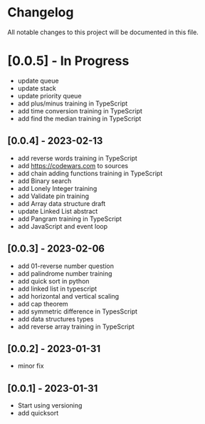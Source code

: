 # Changelog

All notable changes to this project will be documented in this file.

# [0.0.5] - In Progress
- update queue
- update stack
- update priority queue
- add plus/minus training in TypeScript
- add time conversion training in TypeScript
- add find the median training in TypeScript

## [0.0.4] - 2023-02-13
- add reverse words training in TypeScript
- add https://codewars.com to sources
- add chain adding functions training in TypeScript
- add Binary search
- add Lonely Integer training
- add Validate pin training
- add Array data structure draft
- update Linked List abstract
- add Pangram training in TypeScript
- add JavaScript and event loop
## [0.0.3] - 2023-02-06

- add 01-reverse number question
- add palindrome number training
- add quick sort in python
- add linked list in typescript
- add horizontal and vertical scaling
- add cap theorem
- add symmetric difference in TypesScript
- add data structures types
- add reverse array training in TypeScript

## [0.0.2] - 2023-01-31
- minor fix

## [0.0.1] - 2023-01-31

- Start using versioning
- add quicksort